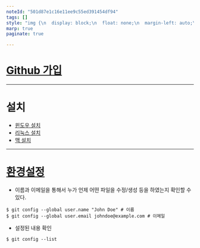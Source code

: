 ```yaml
---
noteId: "501d87e1c16e11ee9c55ed391454df94"
tags: []
style: "img {\n  display: block;\n  float: none;\n  margin-left: auto;\n  margin-right: auto;\n}\n"
marp: true
paginate: true

---
```


# [Github 가입](https://git-scm.com/)

---
# 설치
- [윈도우 설치](https://www.javatpoint.com/how-to-install-git-on-windows)
- [리눅스 설치](https://www.javatpoint.com/install-git-on-ubuntu)
- [맥 설치](https://www.javatpoint.com/install-git-on-mac)

---
# [환경설정](https://git-scm.com/book/ko/v2/%EC%8B%9C%EC%9E%91%ED%95%98%EA%B8%B0-Git-%EC%B5%9C%EC%B4%88-%EC%84%A4%EC%A0%95)
-  이름과 이메일을 통해서 누가 언제 어떤 파일을 수정/생성 등을 하였는지 확인할 수 있다.
```shell
$ git config --global user.name "John Doe" # 이름
$ git config --global user.email johndoe@example.com # 이메일
```
- 설정된 내용 확인 
```shell
$ git config --list
```















